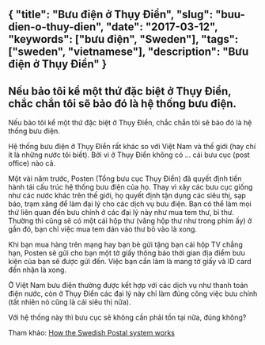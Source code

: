 {
  "title": "Bưu điện ở Thụy Điển",
  "slug": "buu-dien-o-thuy-dien",
  "date": "2017-03-12",
  "keywords": ["bưu điện", "Sweden"],
  "tags": ["sweden", "vietnamese"],
  "description": "Bưu điện ở Thụy Điển"
}
---
Nếu bảo tôi kể một thứ đặc biệt ở Thụy Điển, chắc chắn tôi sẽ bảo đó là hệ thống bưu điện.
---
Nếu bảo tôi kể một thứ đặc biệt ở Thụy Điển, chắc chắn tôi sẽ bảo đó là hệ thống bưu điện.

Hệ thống bưu điện ở Thụy Điển rất khác so với Việt Nam và thế giới (hay chí ít là những nước tôi biết). Bởi vì ở Thụy Điển không có ... cái bưu cục (post office) nào cả.

Một vài năm trước, Posten (Tổng bưu cục Thụy Điển) đã quyết định tiến hành tái cấu trúc hệ thống bưu điện của họ. Thay vì xây các bưu cục giống như các nước khác trên thế giới, họ quyết định tận dụng các siêu thị, sạp báo, trạm xăng để làm đại lý cho các dịch vụ bưu điện. Bạn có thể làm mọi thứ liên quan đến bưu chính ở các đại lý này như mua tem thư, bì thư. Thường thì cũng sẽ có một cái hộp thư (vâng hộp thư như trong phim ấy) ở gần đó, bạn chỉ việc mua tem dán vào thư bỏ vào là xong.

Khi bạn mua hàng trên mạng hay bạn bè gửi tặng bạn cái hộp TV chẳng hạn, Posten sẽ gửi cho bạn một tờ giấy thông báo thời gian địa điểm bưu kiện của bạn sẽ được gửi đến. Việc bạn cần làm là mang tờ giấy và ID card đến nhận là xong.

Ở Việt Nam bưu điện thường được kết hợp với các dịch vụ như thanh toán điện nước, còn ở Thụy Điển các đại lý này chỉ làm đúng công việc bưu chính (tất nhiên nó cũng là cái siêu thị nữa).

Với hệ thống này thì bưu cục sẽ không cần phải tồn tại nữa, đúng không?

Tham khảo: [How the Swedish Postal system works](http://www.uppsalastudentkar.se/international-students/life-uppsala/good-know/swedish-postal-system)
